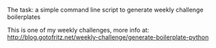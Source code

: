 The task: a simple command line script to generate weekly challenge boilerplates

This is one of my weekly challenges, more info at: http://blog.gotofritz.net/weekly-challenge/generate-boilerplate-python

